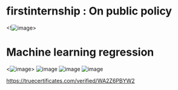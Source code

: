 
# firstinternship : On public policy
 
<!![image](https://github.com/baiju012/firstinternship/assets/111991510/4ec68a4d-e45e-47eb-8fcd-fafdf9e915ba)>




# Machine learning regression

<![image](https://github.com/baiju012/firstinternship/assets/111991510/76b85fb4-b671-4650-b8ea-6010af65f3a6)>
![image](https://github.com/baiju012/firstinternship/assets/111991510/721424d8-c438-4511-b35f-0b4471be530e)
![image](https://github.com/baiju012/firstinternship/assets/111991510/32bc9629-eb0b-4344-8601-960db49cc2dd)
![image](https://github.com/baiju012/Internship-or-certificate/assets/111991510/13f7a449-47f8-4f4d-8333-19914ea91ab8)


https://truecertificates.com/verified/WA2Z6PBYW2
